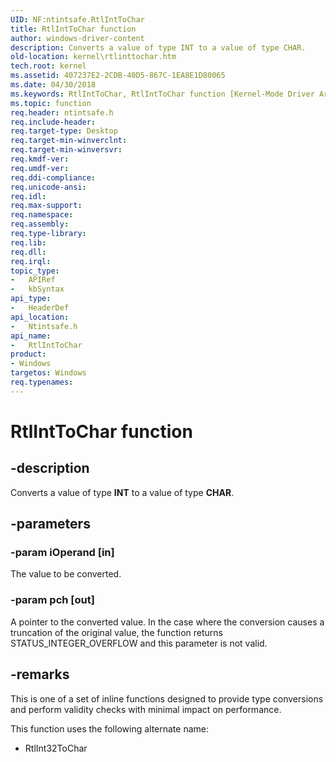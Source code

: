 ```yaml
---
UID: NF:ntintsafe.RtlIntToChar
title: RtlIntToChar function
author: windows-driver-content
description: Converts a value of type INT to a value of type CHAR.
old-location: kernel\rtlinttochar.htm
tech.root: kernel
ms.assetid: 407237E2-2CDB-40D5-867C-1EA8E1D80065
ms.date: 04/30/2018
ms.keywords: RtlIntToChar, RtlIntToChar function [Kernel-Mode Driver Architecture], kernel.rtlinttochar, ntintsafe/RtlIntToChar
ms.topic: function
req.header: ntintsafe.h
req.include-header: 
req.target-type: Desktop
req.target-min-winverclnt: 
req.target-min-winversvr: 
req.kmdf-ver: 
req.umdf-ver: 
req.ddi-compliance: 
req.unicode-ansi: 
req.idl: 
req.max-support: 
req.namespace: 
req.assembly: 
req.type-library: 
req.lib: 
req.dll: 
req.irql: 
topic_type:
-	APIRef
-	kbSyntax
api_type:
-	HeaderDef
api_location:
-	Ntintsafe.h
api_name:
-	RtlIntToChar
product:
- Windows
targetos: Windows
req.typenames: 
---
```


# RtlIntToChar function


## -description


Converts a value of type <b>INT</b> to a value of type <b>CHAR</b>.


## -parameters




### -param iOperand [in]

The value to be converted.


### -param pch [out]

A pointer to the converted value. In the case where the conversion causes a truncation of the original value, the function returns STATUS_INTEGER_OVERFLOW and this parameter is not valid.


## -remarks



This is one of a set of inline functions designed to provide type conversions and perform validity checks with minimal impact on performance.

This function uses the following alternate name:

<ul>
<li>RtlInt32ToChar
</li>
</ul>


